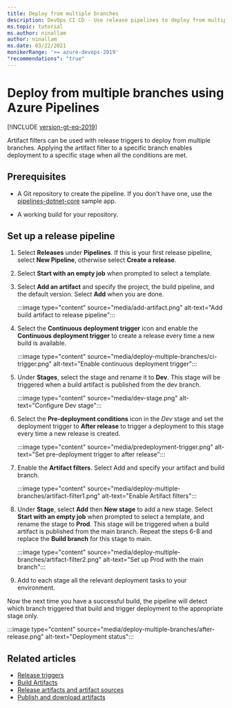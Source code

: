 ```yaml
---
title: Deploy from multiple branches
description: DevOps CI CD - Use release pipelines to deploy from multiple branches to multiple stages.
ms.topic: tutorial
ms.author: ninallam
author: ninallam
ms.date: 03/22/2021
monikerRange: '>= azure-devops-2019'
"recommendations": "true"
---
```


# Deploy from multiple branches using Azure Pipelines

[!INCLUDE [version-gt-eq-2019](../../includes/version-gt-eq-2019.md)]

Artifact filters can be used with release triggers to deploy from multiple branches. Applying the artifact filter to a specific branch enables deployment to a specific stage when all the conditions are met.

## Prerequisites

- A Git repository to create the pipeline. If you don't have one, use the [pipelines-dotnet-core](https://github.com/MicrosoftDocs/pipelines-dotnet-core) sample app.

- A working build for your repository.

## Set up a release pipeline

1. Select **Releases** under **Pipelines**. If this is your first release pipeline, select **New Pipeline**, otherwise select **Create a release**.

1. Select **Start with an empty job** when prompted to select a template.

1. Select **Add an artifact** and specify the project, the build pipeline, and the default version. Select **Add** when you are done.

    :::image type="content" source="media/add-artifact.png" alt-text="Add build artifact to release pipeline":::

1. Select the **Continuous deployment trigger** icon and enable the **Continuous deployment trigger** to create a release every time a new build is available.

    :::image type="content" source="media/deploy-multiple-branches/ci-trigger.png" alt-text="Enable continuous deployment trigger":::

1. Under **Stages**, select the stage and rename it to **Dev**. This stage will be triggered when a build artifact is published from the dev branch.

    :::image type="content" source="media/dev-stage.png" alt-text="Configure Dev stage":::

1. Select the **Pre-deployment conditions** icon in the _Dev_ stage and set the deployment trigger to **After release** to trigger a deployment to this stage every time a new release is created.

    :::image type="content" source="media/predeployment-trigger.png" alt-text="Set pre-deployment trigger to after release":::

1. Enable the **Artifact filters**. Select Add and specify your artifact and build branch.

    :::image type="content" source="media/deploy-multiple-branches/artifact-filter1.png" alt-text="Enable Artifact filters":::  

1. Under **Stage**, select **Add** then **New stage** to add a new stage. Select **Start with an empty job** when prompted to select a template, and rename the stage to **Prod**. This stage will be triggered when a build artifact is published from the main branch. Repeat the steps 6-8 and replace the **Build branch** for this stage to main.

    :::image type="content" source="media/deploy-multiple-branches/artifact-filter2.png" alt-text="Set up Prod with the main branch":::  

1. Add to each stage all the relevant deployment tasks to your environment.

Now the next time you have a successful build, the pipeline will detect which branch triggered that build and trigger deployment to the appropriate stage only.

:::image type="content" source="media/deploy-multiple-branches/after-release.png" alt-text="Deployment status":::  

## Related articles

- [Release triggers](triggers.md)
- [Build Artifacts](../artifacts/build-artifacts.md)
- [Release artifacts and artifact sources](../release/artifacts.md)
- [Publish and download artifacts](../artifacts/pipeline-artifacts.md)
